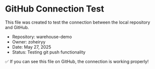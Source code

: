 # GitHub Connection Test

This file was created to test the connection between the local repository and GitHub.

- Repository: warehouse-demo
- Owner: zoheiryy
- Date: May 27, 2025
- Status: Testing git push functionality

✅ If you can see this file on GitHub, the connection is working properly!
